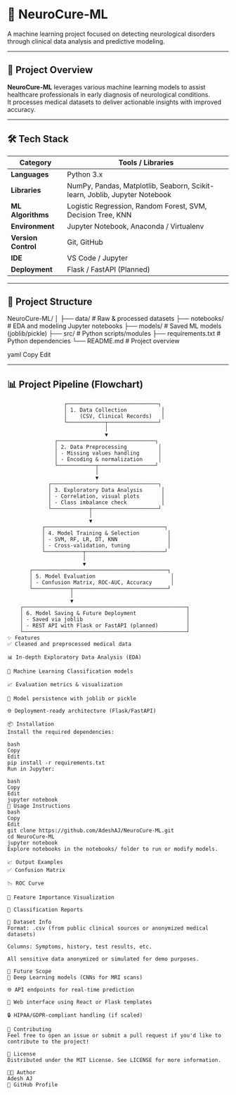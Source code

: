 # 🧠 NeuroCure-ML

A machine learning project focused on detecting neurological disorders through clinical data analysis and predictive modeling.

---

## 🚀 Project Overview

**NeuroCure-ML** leverages various machine learning models to assist healthcare professionals in early diagnosis of neurological conditions.  
It processes medical datasets to deliver actionable insights with improved accuracy.

---

## 🛠️ Tech Stack

| Category           | Tools / Libraries                                                                 |
|--------------------|------------------------------------------------------------------------------------|
| **Languages**      | Python 3.x                                                                         |
| **Libraries**      | NumPy, Pandas, Matplotlib, Seaborn, Scikit-learn, Joblib, Jupyter Notebook         |
| **ML Algorithms**  | Logistic Regression, Random Forest, SVM, Decision Tree, KNN                        |
| **Environment**    | Jupyter Notebook, Anaconda / Virtualenv                                            |
| **Version Control**| Git, GitHub                                                                        |
| **IDE**            | VS Code / Jupyter                                                                  |
| **Deployment**     | Flask / FastAPI (Planned)                                                           |

---

## 📁 Project Structure

NeuroCure-ML/
│
├── data/ # Raw & processed datasets
├── notebooks/ # EDA and modeling Jupyter notebooks
├── models/ # Saved ML models (joblib/pickle)
├── src/ # Python scripts/modules
├── requirements.txt # Python dependencies
└── README.md # Project overview

yaml
Copy
Edit

---

## 📊 Project Pipeline (Flowchart)

```plaintext
                  ┌─────────────────────────────┐
                  │ 1. Data Collection           │
                  │    (CSV, Clinical Records)   │
                  └────────────┬────────────────┘
                               │
                               ▼
               ┌───────────────────────────────┐
               │ 2. Data Preprocessing          │
               │ - Missing values handling      │
               │ - Encoding & normalization     │
               └────────────┬──────────────────┘
                            │
                            ▼
             ┌──────────────────────────────────┐
             │ 3. Exploratory Data Analysis      │
             │ - Correlation, visual plots       │
             │ - Class imbalance check           │
             └────────────┬─────────────────────┘
                          │
                          ▼
           ┌──────────────────────────────────────┐
           │ 4. Model Training & Selection         │
           │ - SVM, RF, LR, DT, KNN                │
           │ - Cross-validation, tuning            │
           └────────────┬─────────────────────────┘
                        │
                        ▼
       ┌───────────────────────────────────────────┐
       │ 5. Model Evaluation                        │
       │ - Confusion Matrix, ROC-AUC, Accuracy      │
       └────────────┬──────────────────────────────┘
                    │
                    ▼
    ┌────────────────────────────────────────────────────┐
    │ 6. Model Saving & Future Deployment                │
    │ - Saved via joblib                                 │
    │ - REST API with Flask or FastAPI (planned)         │
    └────────────────────────────────────────────────────┘
✨ Features
✅ Cleaned and preprocessed medical data

📊 In-depth Exploratory Data Analysis (EDA)

🤖 Machine Learning Classification models

📈 Evaluation metrics & visualization

💾 Model persistence with joblib or pickle

🌐 Deployment-ready architecture (Flask/FastAPI)

📦 Installation
Install the required dependencies:

bash
Copy
Edit
pip install -r requirements.txt
Run in Jupyter:

bash
Copy
Edit
jupyter notebook
📂 Usage Instructions
bash
Copy
Edit
git clone https://github.com/AdeshAJ/NeuroCure-ML.git
cd NeuroCure-ML
jupyter notebook
Explore notebooks in the notebooks/ folder to run or modify models.

📈 Output Examples
✅ Confusion Matrix

📉 ROC Curve

🧬 Feature Importance Visualization

📜 Classification Reports

🧠 Dataset Info
Format: .csv (from public clinical sources or anonymized medical datasets)

Columns: Symptoms, history, test results, etc.

All sensitive data anonymized or simulated for demo purposes.

🔮 Future Scope
🧠 Deep Learning models (CNNs for MRI scans)

🌐 API endpoints for real-time prediction

📲 Web interface using React or Flask templates

🔒 HIPAA/GDPR-compliant handling (if scaled)

🤝 Contributing
Feel free to open an issue or submit a pull request if you'd like to contribute to the project!

📄 License
Distributed under the MIT License. See LICENSE for more information.

👨‍💻 Author
Adesh AJ
🔗 GitHub Profile

